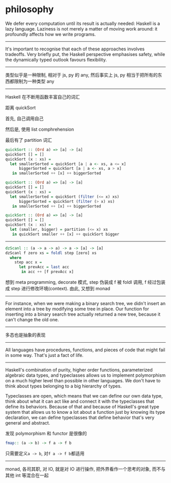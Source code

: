 # philosophy

We defer every computation until its result is actually needed: Haskell is a lazy language. Laziness is not merely a matter of moving work around: it profoundly affects how we write programs.

---

It's important to recognise that each of these approaches involves tradeoffs. Very briefly put, the Haskell perspective emphasises safety, while the dynamically typed outlook favours flexibility.

---

类型似乎是一种限制, 相对于 js, py 的 any, 然后事实上 js, py 相当于把所有的东西都限制为一种类型 any

---

Haskell 在不断用函数丰富自己的词汇

距离 quickSort

首先, 自己调用自己

然后是, 使用 list comphrehension

最后有了 partition 词汇

```hs
quickSort :: (Ord a) => [a] -> [a]
quickSort [] = []
quickSort (x : xs) =
  let smallerSorted = quickSort [a | a <- xs, a <= x]
      biggerSorted = quickSort [a | a <- xs, a > x]
   in smallerSorted ++ [x] ++ biggerSorted
```

```hs
quickSort :: (Ord a) => [a] -> [a]
quickSort [] = []
quickSort (x : xs) =
  let smallerSorted = quickSort (filter (<= x) xs)
      biggerSorted = quickSort (filter (> x) xs)
   in smallerSorted ++ [x] ++ biggerSorted
```

```hs
quickSort :: (Ord a) => [a] -> [a]
quickSort [] = []
quickSort (x : xs) =
  let (smaller, bigger) = partition (<= x) xs
   in quickSort smaller ++ [x] ++ quickSort bigger
```

---

```hs
dzScanl :: (a -> a -> a) -> a -> [a] -> [a]
dzScanl f zero xs = foldl step [zero] xs
  where
    step acc x =
      let prevAcc = last acc
       in acc ++ [f prevAcc x]
```

想到 meta programming, decorate 模式, step 伪装成 f 被 foldl 调用, f 经过包装成 step 进行修改环境(context). 由此, 又想到 monad

---

For instance, when we were making a binary search tree, we didn't insert an element into a tree by modifying some tree in place. Our function for inserting into a binary search tree actually returned a new tree, because it can't change the old one.

---

多态也是抽象的表现

---

All languages have procedures, functions, and pieces of code that might fail in some way. That's just a fact of life.

---

Haskell's combination of purity, higher order functions, parameterized algebraic data types, and typeclasses allows us to implement polymorphism on a much higher level than possible in other languages. We don't have to think about types belonging to a big hierarchy of types.

Typeclasses are open, which means that we can define our own data type, think about what it can act like and connect it with the typeclasses that define its behaviors. Because of that and because of Haskell's great type system that allows us to know a lot about a function just by knowing its type declaration, we can define typeclasses that define behavior that's very general and abstract.

发现 polymorphism 和 functor 是很像的

```hs
fmap:: (a -> b) -> f a -> f b
```

只需要定义`a -> b`, 对`f a -> f b`都适用

---

monad, 各司其职, 对 IO, 就是对 IO 进行操作, 把外界看作一个思考的对象, 而不与其他 int 等混合在一起
